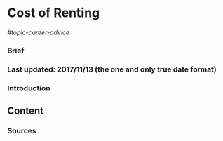 # Cost of Renting

*#topic-career-advice*

### Brief

### Last updated: 2017/11/13 (the one and only true date format)

### Introduction

## Content

### Sources

